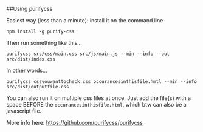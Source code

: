##Using purifycss

Easiest way (less than a minute): install it on the command line

`npm install -g purify-css`

Then run something like this...

`purifycss src/css/main.css src/js/main.js --min --info --out src/dist/index.css`

In other words...

`purifycss cssyouwanttocheck.css occurancesinthisfile.hmtl --min --info src/dist/outputfile.css`

You can also run it on multiple css files at once. Just add the file(s) with a space BEFORE the `occurancesinthisfile.html`, which btw can also be a javascript file.

More info here: https://github.com/purifycss/purifycss
